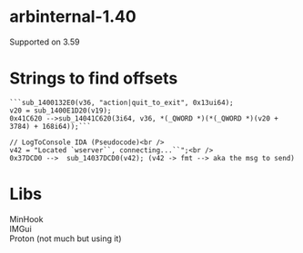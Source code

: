 # arbinternal-1.40
Supported on 3.59<br />

# Strings to find offsets
 
 ```SendPacket IDA (Pseudocode)<br />
 ```sub_1400132E0(v36, "action|quit_to_exit", 0x13ui64);
 v20 = sub_1400E1D20(v19);
 0x41C620 -->sub_14041C620(3i64, v36, *(_QWORD *)(*(_QWORD *)(v20 + 3784) + 168i64));```

 // LogToConsole IDA (Pseudocode)<br />
 v42 = "Located `wserver``, connecting...``";<br />
 0x37DCD0 -->  sub_14037DCD0(v42); (v42 -> fmt --> aka the msg to send)
```
# Libs
MinHook<br />
IMGui<br />
Proton (not much but using it)
